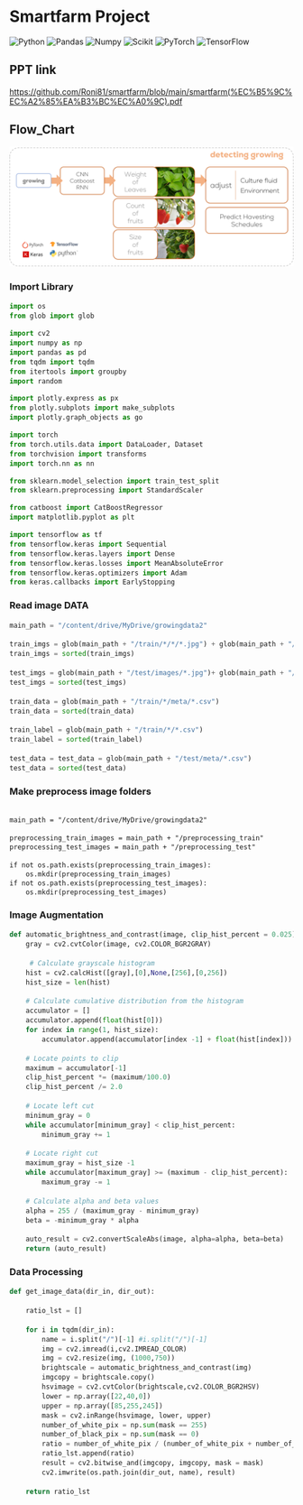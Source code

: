 # Smartfarm Project
![Python](https://img.shields.io/badge/python-3670A0?style=for-the-badge&logo=python&logoColor=white)
![Pandas](https://img.shields.io/badge/Pandas-150458?style=for-the-badge&logo=pandas&logoColor=white)
![Numpy](https://img.shields.io/badge/Numpy-013243?style=for-the-badge&logo=numpy&logoColor=white)
![Scikit](https://img.shields.io/badge/Scikit_Learn-F7931E?style=for-the-badge&logo=scikitlearn&logoColor=white)
![PyTorch](https://img.shields.io/badge/PyTorch-EE4C2C?style=for-the-badge&logo=pytorch&logoColor=white)
![TensorFlow](https://img.shields.io/badge/TensorFlow-FF6F00?style=for-the-badge&logo=tensorflow&logoColor=white)

## PPT link
https://github.com/Roni81/smartfarm/blob/main/smartfarm(%EC%B5%9C%EC%A2%85%EA%B3%BC%EC%A0%9C).pdf

## Flow_Chart
![](https://github.com/Roni81/smartfarm/blob/main/info_gram.png)

### Import Library
```python
import os
from glob import glob
```
```python
import cv2
import numpy as np
import pandas as pd
from tqdm import tqdm
from itertools import groupby
import random
```
```python
import plotly.express as px
from plotly.subplots import make_subplots
import plotly.graph_objects as go
```
```python
import torch
from torch.utils.data import DataLoader, Dataset
from torchvision import transforms
import torch.nn as nn
```
```python
from sklearn.model_selection import train_test_split
from sklearn.preprocessing import StandardScaler
```
```python
from catboost import CatBoostRegressor
import matplotlib.pyplot as plt
```
```python
import tensorflow as tf
from tensorflow.keras import Sequential
from tensorflow.keras.layers import Dense
from tensorflow.keras.losses import MeanAbsoluteError
from tensorflow.keras.optimizers import Adam
from keras.callbacks import EarlyStopping
```


### Read image DATA
```python
main_path = "/content/drive/MyDrive/growingdata2"

train_imgs = glob(main_path + "/train/*/*/*.jpg") + glob(main_path + "/train/*/*/*.png")
train_imgs = sorted(train_imgs)

test_imgs = glob(main_path + "/test/images/*.jpg")+ glob(main_path + "/test/images/*.png")
test_imgs = sorted(test_imgs)

train_data = glob(main_path + "/train/*/meta/*.csv")
train_data = sorted(train_data)

train_label = glob(main_path + "/train/*/*.csv")
train_label = sorted(train_label)

test_data = test_data = glob(main_path + "/test/meta/*.csv")
test_data = sorted(test_data)
```

### Make preprocess image folders
<pre><code>
main_path = "/content/drive/MyDrive/growingdata2"

preprocessing_train_images = main_path + "/preprocessing_train"
preprocessing_test_images = main_path + "/preprocessing_test"

if not os.path.exists(preprocessing_train_images):
    os.mkdir(preprocessing_train_images)
if not os.path.exists(preprocessing_test_images):
    os.mkdir(preprocessing_test_images)
</code></pre>

### Image Augmentation
```python
def automatic_brightness_and_contrast(image, clip_hist_percent = 0.025):
    gray = cv2.cvtColor(image, cv2.COLOR_BGR2GRAY)

     # Calculate grayscale histogram
    hist = cv2.calcHist([gray],[0],None,[256],[0,256])
    hist_size = len(hist)

    # Calculate cumulative distribution from the histogram
    accumulator = []
    accumulator.append(float(hist[0]))
    for index in range(1, hist_size):
        accumulator.append(accumulator[index -1] + float(hist[index]))

    # Locate points to clip
    maximum = accumulator[-1]
    clip_hist_percent *= (maximum/100.0)
    clip_hist_percent /= 2.0

    # Locate left cut
    minimum_gray = 0
    while accumulator[minimum_gray] < clip_hist_percent:
        minimum_gray += 1

    # Locate right cut
    maximum_gray = hist_size -1
    while accumulator[maximum_gray] >= (maximum - clip_hist_percent):
        maximum_gray -= 1

    # Calculate alpha and beta values
    alpha = 255 / (maximum_gray - minimum_gray)
    beta = -minimum_gray * alpha

    auto_result = cv2.convertScaleAbs(image, alpha=alpha, beta=beta)
    return (auto_result)
```

### Data Processing
```python
def get_image_data(dir_in, dir_out):

    ratio_lst = []

    for i in tqdm(dir_in):
        name = i.split("/")[-1] #i.split("/")[-1]
        img = cv2.imread(i,cv2.IMREAD_COLOR)
        img = cv2.resize(img, (1000,750))
        brightscale = automatic_brightness_and_contrast(img)
        imgcopy = brightscale.copy()
        hsvimage = cv2.cvtColor(brightscale,cv2.COLOR_BGR2HSV)
        lower = np.array([22,40,0])
        upper = np.array([85,255,245])
        mask = cv2.inRange(hsvimage, lower, upper)
        number_of_white_pix = np.sum(mask == 255)
        number_of_black_pix = np.sum(mask == 0)
        ratio = number_of_white_pix / (number_of_white_pix + number_of_black_pix)
        ratio_lst.append(ratio)
        result = cv2.bitwise_and(imgcopy, imgcopy, mask = mask)
        cv2.imwrite(os.path.join(dir_out, name), result)

    return ratio_lst
```



